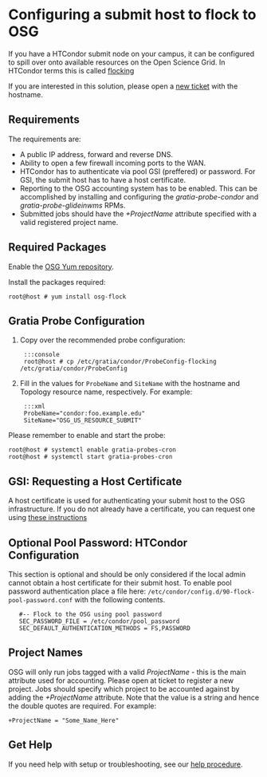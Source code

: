 Configuring a submit host to flock to OSG
=========================================

If you have a HTCondor submit node on your campus, it can be configured
to spill over onto available resources on the Open Science Grid. In
HTCondor terms this is called [flocking](https://htcondor.readthedocs.io/en/stable/grid-computing/connecting-pools-with-flocking.html)

If you are interested in this solution, please open a
[new ticket](https://support.opensciencegrid.org/helpdesk/tickets/new) with the hostname.

Requirements
------------

The requirements are:

* A public IP address, forward and reverse DNS.
* Ability to open a few firewall incoming ports to the WAN.
* HTCondor has to authenticate via pool GSI (preffered) or password. For GSI, the submit host
   has to have a host certificate.
* Reporting to the OSG accounting system has to be enabled. This can
   be accomplished by installing and configuring the *gratia-probe-condor* and *gratia-probe-glideinwms* RPMs.
* Submitted jobs should have the *+ProjectName* attribute specified with
   a valid registered project name.


Required Packages
-----------------

Enable the [OSG Yum repository](/common/yum/).

Install the packages required:

```console
root@host # yum install osg-flock
```

Gratia Probe Configuration
--------------------------

1. Copy over the recommended probe configuration:

        :::console
        root@host # cp /etc/gratia/condor/ProbeConfig-flocking /etc/gratia/condor/ProbeConfig

1. Fill in the values for `ProbeName` and `SiteName` with the hostname and Topology resource name, respectively. For example:

        :::xml
        ProbeName="condor:foo.example.edu"
        SiteName="OSG_US_RESOURCE_SUBMIT"

Please remember to enable and start the probe:

```console
root@host # systemctl enable gratia-probes-cron
root@host # systemctl start gratia-probes-cron
```

GSI: Requesting a Host Certificate
---------------------------------

A host certificate is used for authenticating your submit host to the OSG
infrastructure. If you do not already have a certificate, you can request one
using [these instructions](/security/host-certs/)

**Optional** Pool Password: HTCondor Configuration
------------------------------------------------

This section is optional and should be only considered if the local admin cannot obtain
a host certificate for their submit host. To enable pool password authentication place a file here:
`/etc/condor/config.d/90-flock-pool-password.conf` with the following contents.


```file
   #-- Flock to the OSG using pool password
   SEC_PASSWORD_FILE = /etc/condor/pool_password
   SEC_DEFAULT_AUTHENTICATION_METHODS = FS,PASSWORD
```    



Project Names
-------------

OSG will only run jobs tagged with a valid *ProjectName* - this is the main attribute
used for accounting. Please open at ticket to register a new project.
Jobs should specify which project to be accounted against by adding
the *+ProjectName* attribute. Note that the value is a string and hence
the double quotes are required. For example:

```file
+ProjectName = "Some_Name_Here"
```

Get Help
---------------

If you need help with setup or troubleshooting, see our [help procedure](/common/help).
